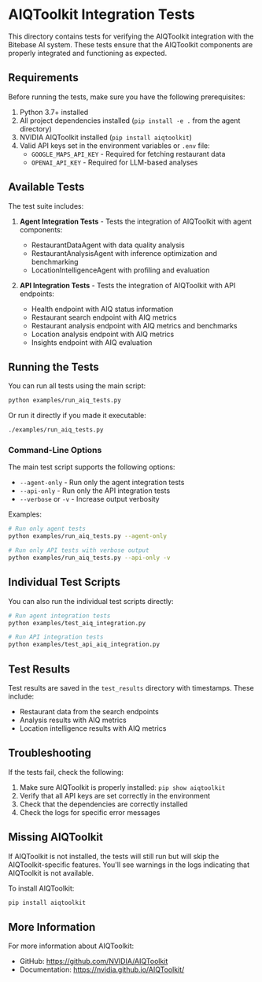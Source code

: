 # AIQToolkit Integration Tests

This directory contains tests for verifying the AIQToolkit integration with the Bitebase AI system. These tests ensure that the AIQToolkit components are properly integrated and functioning as expected.

## Requirements

Before running the tests, make sure you have the following prerequisites:

1. Python 3.7+ installed
2. All project dependencies installed (`pip install -e .` from the agent directory)
3. NVIDIA AIQToolkit installed (`pip install aiqtoolkit`)
4. Valid API keys set in the environment variables or `.env` file:
   - `GOOGLE_MAPS_API_KEY` - Required for fetching restaurant data
   - `OPENAI_API_KEY` - Required for LLM-based analyses

## Available Tests

The test suite includes:

1. **Agent Integration Tests** - Tests the integration of AIQToolkit with agent components:
   - RestaurantDataAgent with data quality analysis
   - RestaurantAnalysisAgent with inference optimization and benchmarking
   - LocationIntelligenceAgent with profiling and evaluation

2. **API Integration Tests** - Tests the integration of AIQToolkit with API endpoints:
   - Health endpoint with AIQ status information
   - Restaurant search endpoint with AIQ metrics
   - Restaurant analysis endpoint with AIQ metrics and benchmarks
   - Location analysis endpoint with AIQ metrics
   - Insights endpoint with AIQ evaluation

## Running the Tests

You can run all tests using the main script:

```bash
python examples/run_aiq_tests.py
```

Or run it directly if you made it executable:

```bash
./examples/run_aiq_tests.py
```

### Command-Line Options

The main test script supports the following options:

- `--agent-only` - Run only the agent integration tests
- `--api-only` - Run only the API integration tests
- `--verbose` or `-v` - Increase output verbosity

Examples:

```bash
# Run only agent tests
python examples/run_aiq_tests.py --agent-only

# Run only API tests with verbose output
python examples/run_aiq_tests.py --api-only -v
```

## Individual Test Scripts

You can also run the individual test scripts directly:

```bash
# Run agent integration tests
python examples/test_aiq_integration.py

# Run API integration tests
python examples/test_api_aiq_integration.py
```

## Test Results

Test results are saved in the `test_results` directory with timestamps. These include:

- Restaurant data from the search endpoints
- Analysis results with AIQ metrics
- Location intelligence results with AIQ metrics

## Troubleshooting

If the tests fail, check the following:

1. Make sure AIQToolkit is properly installed: `pip show aiqtoolkit`
2. Verify that all API keys are set correctly in the environment
3. Check that the dependencies are correctly installed
4. Check the logs for specific error messages

## Missing AIQToolkit

If AIQToolkit is not installed, the tests will still run but will skip the AIQToolkit-specific features. You'll see warnings in the logs indicating that AIQToolkit is not available.

To install AIQToolkit:

```bash
pip install aiqtoolkit
```

## More Information

For more information about AIQToolkit:
- GitHub: https://github.com/NVIDIA/AIQToolkit
- Documentation: https://nvidia.github.io/AIQToolkit/ 